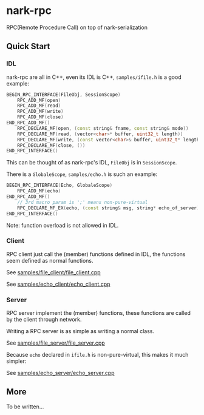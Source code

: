 nark-rpc
========

RPC(Remote Procedure Call) on top of nark-serialization

## Quick Start
### IDL
nark-rpc are all in C++, even its IDL is C++, `samples/ifile.h` is a good example:

```c++
BEGIN_RPC_INTERFACE(FileObj, SessionScope)
    RPC_ADD_MF(open)
    RPC_ADD_MF(read)
    RPC_ADD_MF(write)
    RPC_ADD_MF(close)
END_RPC_ADD_MF()
    RPC_DECLARE_MF(open, (const string& fname, const string& mode))
    RPC_DECLARE_MF(read, (vector<char>* buffer, uint32_t length))
    RPC_DECLARE_MF(write, (const vector<char>& buffer, uint32_t* length))
    RPC_DECLARE_MF(close, ())
END_RPC_INTERFACE()
```

This can be thought of as nark-rpc's IDL, `FileObj` is in `SessionScope`.

There is a `GlobaleScope`, `samples/echo.h` is such an example:
```c++
BEGIN_RPC_INTERFACE(Echo, GlobaleScope)
    RPC_ADD_MF(echo)
END_RPC_ADD_MF()
    // 3rd macro param is ';' means non-pure-virtual
    RPC_DECLARE_MF_EX(echo, (const string& msg, string* echo_of_server), ;)
END_RPC_INTERFACE()
```

Note: function overload is not allowed in IDL.

### Client

RPC client just call the (member) functions defined in IDL, the functions seem defined as normal functions.

See [samples/file\_client/file\_client.cpp](samples/file_client/file_client.cpp)

See [samples/echo\_client/echo\_client.cpp](samples/echo_client/echo_client.cpp)

### Server

RPC server implement the (member) functions, these functions are called by the client through network.

Writing a RPC server is as simple as writing a normal class.

See [samples/file\_server/file\_server.cpp](samples/file_server/file_server.cpp)

Because `echo` declared in `ifile.h` is non-pure-virtual, this makes it much simpler:

See [samples/echo\_server/echo\_server.cpp](samples/echo_server/echo_server.cpp)

## More

To be written...
